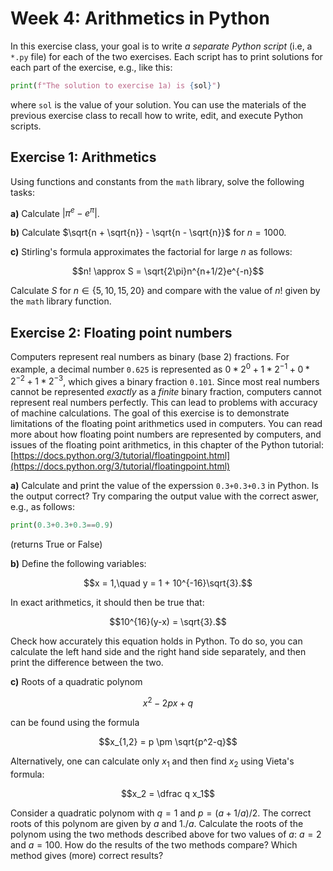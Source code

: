 # Week 4: Arithmetics in Python

In this exercise class, your goal is to write *a separate Python script* (i.e, a ```*.py``` file) for each of the two exercises. Each script has to print solutions for each part of the exercise, e.g., like this:

```python
print(f"The solution to exercise 1a) is {sol}")
```

where ```sol``` is the value of your solution. You can use the materials of the previous exercise class to recall how to write, edit, and execute Python scripts.

## Exercise 1: Arithmetics 
Using functions and constants from the ``math`` library, solve the following tasks:

**a)**  Calculate $|\pi^e-e^\pi|$.

**b)** Calculate $\sqrt{n + \sqrt{n}} - \sqrt{n - \sqrt{n}}$ for $n=1000$.

**c)** Stirling's formula approximates the factorial for large $n$ as follows:

$$n! \approx S = \sqrt{2\pi}n^{n+1/2}e^{-n}$$

Calculate $S$ for $n\in\{5,10,15,20\}$ and compare with the value of $n!$ given by the ``math`` library function.

## Exercise 2: Floating point numbers 

Computers represent real numbers as binary (base 2) fractions. For example, a decimal number ```0.625``` is represented as $`0*2^{0}+1*2^{-1}+0*2^{-2}+1*2^{-3}`$, which gives a binary fraction ```0.101```. Since most real numbers cannot be represented *exactly* as a *finite* binary fraction, computers cannot represent real numbers perfectly. This can lead to problems with accuracy of machine calculations. The goal of this exercise is to demonstrate limitations of the floating point arithmetics used in computers. You can read more about how floating point numbers are represented by computers, and issues of the floating point arithmetics, in this chapter of the Python tutorial: [https://docs.python.org/3/tutorial/floatingpoint.html](https://docs.python.org/3/tutorial/floatingpoint.html)

**a)** Calculate and print the value of the experssion ```0.3+0.3+0.3``` in Python. Is the output correct? Try comparing the output value with the correct aswer, e.g., as follows: 

```python
print(0.3+0.3+0.3==0.9)
``` 
(returns True or False)

**b)** Define the following variables:

$$x = 1,\quad y = 1 + 10^{-16}\sqrt{3}.$$

In exact arithmetics, it should then be true that:

$$10^{16}(y-x) = \sqrt{3}.$$

Check how accurately this equation holds in Python. To do so, you can calculate the left hand side and the right hand side separately, and then print the difference between the two.

**c)** Roots of a quadratic polynom 

$$x^2 - 2px + q$$ 

can be found using the formula 

$$x_{1,2} = p \pm \sqrt{p^2-q}$$

Alternatively, one can calculate only $x_1$ and then find $x_2$ using Vieta's formula:

$$x_2 = \dfrac q x_1$$

Consider a quadratic polynom with $q=1$ and $p=(a+1/a)/2$. The correct roots of this polynom are given by $a$ and $1./a$. Calculate the roots of the polynom using the two methods described above for two values of $a$: $a=2$ and $a=100$. How do the results of the two methods compare? Which method gives (more) correct results?
